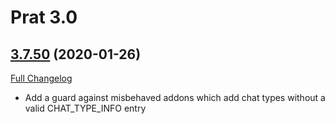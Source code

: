 # Prat 3.0

## [3.7.50](https://github.com/sylvanaar/prat-3-0/tree/3.7.50) (2020-01-26)
[Full Changelog](https://github.com/sylvanaar/prat-3-0/compare/3.7.49...3.7.50)

- Add a guard against misbehaved addons which add chat types without a valid CHAT\_TYPE\_INFO entry  
